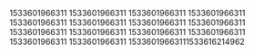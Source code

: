 1533601966311
1533601966311
1533601966311
1533601966311
1533601966311
1533601966311
1533601966311
1533601966311
1533601966311
1533601966311
1533601966311
1533601966311
1533601966311
1533601966311
15336019663111533616214962